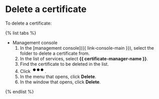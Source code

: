 # Delete a certificate

To delete a certificate:

{% list tabs %}

- Management console
    1. In the [management console]({{ link-console-main }}), select the folder to delete a certificate from.
    1. In the list of services, select **{{ certificate-manager-name }}**.
    1. Find the certificate to be deleted in the list.
    1. Click ![image](../../../_assets/options.svg).
    1. In the menu that opens, click **Delete**.
    1. In the window that opens, click **Delete**.

{% endlist %}

